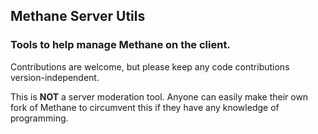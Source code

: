 ## Methane Server Utils
### Tools to help manage Methane on the client.

Contributions are welcome, but please keep any code contributions version-independent.

This is **NOT** a server moderation tool. Anyone can easily make their own fork of Methane to circumvent this if they have any knowledge of programming.